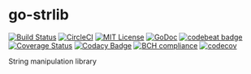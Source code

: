 # go-strlib
[![Build Status](https://travis-ci.org/nasa9084/go-strlib.svg?branch=master)](https://travis-ci.org/nasa9084/go-strlib)
[![CircleCI](https://circleci.com/gh/nasa9084/go-strlib/tree/master.svg?style=svg)](https://circleci.com/gh/nasa9084/go-strlib/tree/master)
[![MIT License](http://img.shields.io/badge/license-MIT-blue.svg?style=flat)](LICENSE)
[![GoDoc](https://godoc.org/github.com/nasa9084/go-strlib?status.svg)](https://godoc.org/github.com/nasa9084/go-strlib)
[![codebeat badge](https://codebeat.co/badges/356a7250-a906-47a2-b92b-431cb0be9bea)](https://codebeat.co/projects/github-com-nasa9084-go-strlib-master)
[![Coverage Status](https://coveralls.io/repos/github/nasa9084/go-strlib/badge.svg?branch=master)](https://coveralls.io/github/nasa9084/go-strlib?branch=master)
[![Codacy Badge](https://api.codacy.com/project/badge/Grade/8100eb9c871640abbc76ae0985a5577f)](https://www.codacy.com/app/nasa9084/go-strlib?utm_source=github.com&amp;utm_medium=referral&amp;utm_content=nasa9084/go-strlib&amp;utm_campaign=Badge_Grade)
[![BCH compliance](https://bettercodehub.com/edge/badge/nasa9084/go-strlib?branch=master)](https://bettercodehub.com/)
[![codecov](https://codecov.io/gh/nasa9084/go-strlib/branch/master/graph/badge.svg)](https://codecov.io/gh/nasa9084/go-strlib)

String manipulation library
